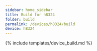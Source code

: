 ```yaml
---
sidebar: home_sidebar
title: Build for h8324
folder: build
permalink: /devices/h8324/build
device: h8324
---
```

{% include templates/device_build.md %}
